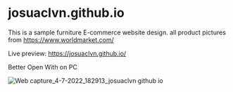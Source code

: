 # josuaclvn.github.io

This is a sample furniture E-commerce website design. all product pictures from https://www.worldmarket.com/

Live preview: https://josuaclvn.github.io/

Better Open With on PC

![Web capture_4-7-2022_182913_josuaclvn github io](https://user-images.githubusercontent.com/66237340/177136861-298bb0a1-254c-486c-8019-337bda345083.jpeg)
